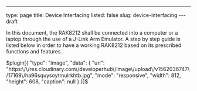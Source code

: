 ---
type: page
title: Device Interfacing
listed: false
slug: device-interfacing
---draft

In this document, the RAK8212 shall be connected into a computer or a laptop through the use of a J-Link Arm Emulator. A step by step guide is listed below in order to have a working RAK8212 based on its prescribed functions and features. 

$plugin[{
    "type": "image",
    "data": {
        "url": "https:\/\/res.cloudinary.com\/developerhub\/image\/upload\/v1562036747\/17169\/ha96squysoytmulrkhtb.jpg",
        "mode": "responsive",
        "width": 812,
        "height": 608,
        "caption": null
    }
}]$

